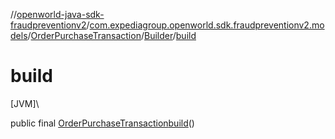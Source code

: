 //[openworld-java-sdk-fraudpreventionv2](../../../../index.md)/[com.expediagroup.openworld.sdk.fraudpreventionv2.models](../../index.md)/[OrderPurchaseTransaction](../index.md)/[Builder](index.md)/[build](build.md)

# build

[JVM]\

public final [OrderPurchaseTransaction](../index.md)[build](build.md)()

